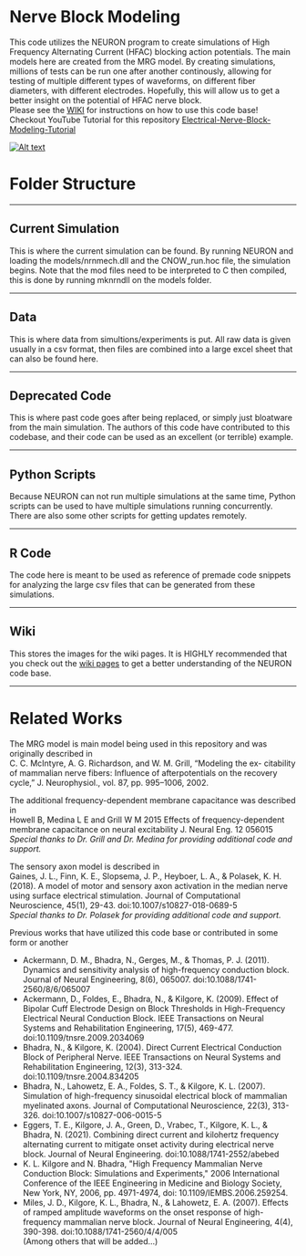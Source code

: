 # Nerve Block Modeling

This code utilizes the NEURON program to create simulations of High Frequency Alternating Current (HFAC) blocking action potentials. The main models here are created from the MRG model. By creating simulations, millions of tests can be run one after another continously, allowing for testing of multiple different types of waveforms, on different fiber diameters, with different electrodes. Hopefully, this will allow us to get a better insight on the potential of HFAC nerve block.  
Please see the [WIKI](https://github.com/joey-kilgore/Nerve-Block-Modeling/wiki) for instructions on how to use this code base!  
Checkout YouTube Tutorial for this repository [Electrical-Nerve-Block-Modeling-Tutorial](https://www.youtube.com/playlist?list=PL-HiS65yepm4Jo8OU-ZKYyLbT7wxt7Kjr)

[![Alt text](https://img.youtube.com/vi/x_7h8PEnu6I/0.jpg)](https://www.youtube.com/watch?v=x_7h8PEnu6I)

# Folder Structure
---
## Current Simulation  
This is where the current simulation can be found. By running NEURON and loading the models/nrnmech.dll and the CNOW_run.hoc file, the simulation begins. Note that the mod files need to be interpreted to C then compiled, this is done by running mknrndll on the models folder.  

---
## Data  
This is where data from simultions/experiments is put. All raw data is given usually in a csv format, then files are combined into a large excel sheet that can also be found here.  

---
## Deprecated Code  
This is where past code goes after being replaced, or simply just bloatware from the main simulation. The authors of this code have contributed to this codebase, and their code can be used as an excellent (or terrible) example.  

---
## Python Scripts  
Because NEURON can not run multiple simulations at the same time, Python scripts can be used to have multiple simulations running concurrently. There are also some other scripts for getting updates remotely.  

---
## R Code  
The code here is meant to be used as reference of premade code snippets for analyzing the large csv files that can be generated from these simulations.  

---
## Wiki
This stores the images for the wiki pages. It is HIGHLY recommended that you check out the [wiki pages](https://github.com/joey-kilgore/Nerve-Block-Modeling/wiki) to get a better understanding of the NEURON code base. 

---
# Related Works  
The MRG model is main model being used in this repository and was originally described in  
C. C. McIntyre, A. G. Richardson, and W. M. Grill, “Modeling the ex- citability of mammalian nerve fibers: Influence of afterpotentials on the recovery cycle,” J. Neurophysiol., vol. 87, pp. 995–1006, 2002.  

The additional frequency-dependent membrane capacitance was described in  
Howell B, Medina L E and Grill W M 2015 Effects of frequency-dependent membrane capacitance on neural excitability J. Neural Eng. 12 056015  
*Special thanks to Dr. Grill and Dr. Medina for providing additional code and support.*  

The sensory axon model is described in  
Gaines, J. L., Finn, K. E., Slopsema, J. P., Heyboer, L. A., &amp; Polasek, K. H. (2018). A model of motor and sensory axon activation in the median nerve using surface electrical stimulation. Journal of Computational Neuroscience, 45(1), 29-43. doi:10.1007/s10827-018-0689-5  
*Special thanks to Dr. Polasek for providing additional code and support.*  

Previous works that have utilized this code base or contributed in some form or another  
 - Ackermann, D. M., Bhadra, N., Gerges, M., &amp; Thomas, P. J. (2011). Dynamics and sensitivity analysis of high-frequency conduction block. Journal of Neural Engineering, 8(6), 065007. doi:10.1088/1741-2560/8/6/065007  
 - Ackermann, D., Foldes, E., Bhadra, N., &amp; Kilgore, K. (2009). Effect of Bipolar Cuff Electrode Design on Block Thresholds in High-Frequency Electrical Neural Conduction Block. IEEE Transactions on Neural Systems and Rehabilitation Engineering, 17(5), 469-477. doi:10.1109/tnsre.2009.2034069  
 - Bhadra, N., &amp; Kilgore, K. (2004). Direct Current Electrical Conduction Block of Peripheral Nerve. IEEE Transactions on Neural Systems and Rehabilitation Engineering, 12(3), 313-324. doi:10.1109/tnsre.2004.834205  
 - Bhadra, N., Lahowetz, E. A., Foldes, S. T., &amp; Kilgore, K. L. (2007). Simulation of high-frequency sinusoidal electrical block of mammalian myelinated axons. Journal of Computational Neuroscience, 22(3), 313-326. doi:10.1007/s10827-006-0015-5  
 - Eggers, T. E., Kilgore, J. A., Green, D., Vrabec, T., Kilgore, K. L., &amp; Bhadra, N. (2021). Combining direct current and kilohertz frequency alternating current to mitigate onset activity during electrical nerve block. Journal of Neural Engineering. doi:10.1088/1741-2552/abebed  
 - K. L. Kilgore and N. Bhadra, "High Frequency Mammalian Nerve Conduction Block: Simulations and Experiments," 2006 International Conference of the IEEE Engineering in Medicine and Biology Society, New York, NY, 2006, pp. 4971-4974, doi: 10.1109/IEMBS.2006.259254.  
 - Miles, J. D., Kilgore, K. L., Bhadra, N., &amp; Lahowetz, E. A. (2007). Effects of ramped amplitude waveforms on the onset response of high-frequency mammalian nerve block. Journal of Neural Engineering, 4(4), 390-398. doi:10.1088/1741-2560/4/4/005  
(Among others that will be added...)
